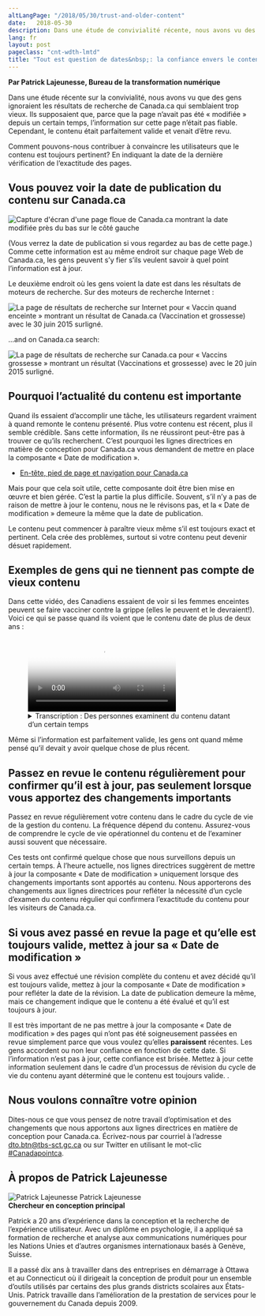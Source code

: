 ```yaml
---
altLangPage: "/2018/05/30/trust-and-older-content"
date:   2018-05-30
description: Dans une étude de convivialité récente, nous avons vu des gens qui n’ont pas tenu compte des résultats de recherche de Canada.ca qui semblaient trop vieux. Découvrez comment vous pouvez valider votre contenu et montrer qu'il est toujours à jour.
lang: fr
layout: post
pageclass: "cnt-wdth-lmtd"
title: "Tout est question de dates&nbsp;: la confiance envers le contenu ancien sur Canada.ca"
---
```

**Par Patrick Lajeunesse, Bureau de la transformation numérique**

Dans une étude récente sur la convivialité, nous avons vu que des gens ignoraient les résultats de recherche de Canada.ca qui semblaient trop vieux. Ils supposaient que, parce que la page n’avait pas été «&nbsp;modifiée&nbsp;» depuis un certain temps, l’information sur cette page n’était pas fiable. Cependant, le contenu était parfaitement valide et venait d’être revu.

Comment pouvons-nous contribuer à convaincre les utilisateurs que le contenu est toujours pertinent? En indiquant la date de la dernière vérification de l’exactitude des pages.

## Vous pouvez voir la date de publication du contenu sur Canada.ca

<img class="img-responsive border" src="/images/dates-matter/pagewithdate-small-fr.jpg" alt="Capture d'écran d'une page floue de Canada.ca montrant la date modifiée près du bas sur le côté gauche" />

(Vous verrez la date de publication si vous regardez au bas de cette page.)
Comme cette information est au même endroit sur chaque page Web de Canada.ca, les gens peuvent s’y fier s’ils veulent savoir à quel point l’information est à jour.

Le deuxième endroit où les gens voient la date est dans les résultats de moteurs de recherche. Sur des moteurs de recherche Internet&nbsp;:

<img class="img-responsive border" src="/images/dates-matter/blog-date-internet-serp-fr.png" alt="La page de résultats de recherche sur Internet pour «&nbsp;Vaccin quand enceinte&nbsp;» montrant un résultat de Canada.ca (Vaccination et grossesse) avec le 30 juin 2015 surligné.">

...and on Canada.ca search:

<img class="img-responsive border" src="/images/dates-matter/blog-date-canadadotca-serp-fr.png" alt="La page de résultats de recherche sur Canada.ca pour «&nbsp;Vaccins grossesse&nbsp;» montrant un résultat (Vaccinations et grossesse) avec le 20 juin 2015 surligné.">

## Pourquoi l’actualité du contenu est importante

Quand ils essaient d’accomplir une tâche, les utilisateurs regardent vraiment à quand remonte le contenu présenté. Plus votre contenu est récent, plus il semble crédible. Sans cette information, ils ne réussiront peut-être pas à trouver ce qu’ils recherchent.
C’est pourquoi les lignes directrices en matière de conception pour Canada.ca vous demandent de mettre en place la composante «&nbsp;Date de modification&nbsp;».

<ul><li> <a href="https://www.canada.ca/fr/secretariat-conseil-tresor/services/communications-gouvernementales/specifications-contenu-architecture-information-canada/en-tetes-pieds-page-navigation.html#toc3">En-tête, pied de page et navigation pour Canada.ca</a></li></ul>

Mais pour que cela soit utile, cette composante doit être bien mise en œuvre et bien gérée. C’est la partie la plus difficile. Souvent, s’il n’y a pas de raison de mettre à jour le contenu, nous ne le révisons pas, et la «&nbsp;Date de modification&nbsp;» demeure la même que la date de publication.

Le contenu peut commencer à paraître vieux même s’il est toujours exact et pertinent. Cela crée des problèmes, surtout si votre contenu peut devenir désuet rapidement.


## Exemples de gens qui ne tiennent pas compte de vieux contenu

Dans cette vidéo, des Canadiens essaient de voir si les femmes enceintes peuvent se faire vacciner contre la grippe (elles le peuvent et le devraient!). Voici ce qui se passe quand ils voient que le contenu date de plus de deux ans&nbsp;:


<figure class="wb-mltmd wb-init video cc_on">
	<video poster="/images/dates-matter/old-content-video-poster.jpg" title="Penser que l'information est périmée">
		<source type="video/mp4" src="/images/dates-matter/trust-of-old-content-fr.mp4" />
		<track src="#inline-captions" kind="captions" data-type="text/html" srclang="fr" label="French" />
	</video>
  <figcaption>
    <details id="inline-captions">
      <summary>Transcription&nbsp;: Des personnes examinent du contenu datant d’un certain temps</summary>
      <p class="wet-boew-vd">(Participant 1)</p>
      <p class="wet-boew-vd">(Vidéo montrant une personne qui regarde une page de résultats de recherche de Canada.ca. Du texte indique un résultat pour «&nbsp;Vaccination et grossesse&nbsp;», dont la date est le «&nbsp;20 juin 2015&nbsp;».)</p>
      <span class="wb-tmtxt" data-begin="6.02s" data-dur="6.84s">Ça date de 2015, alors je vais défiler un peu pour voir si peut-être...</span>
      <p class="wet-boew-vd">(L’image fait un zoom sur les commandes de filtre sur le côté de la page. La souris passe sur «&nbsp;Par date&nbsp;: dernière année&nbsp;» et clique sur le lien.)</p>
      <span class="wb-tmtxt" data-begin="14.12s" data-dur="4.84s">... peut-être de la dernière année. Je vais filtrer mes résultats...</span>
      <p class="wet-boew-vd">(Les résultats de la recherche sont rechargés et la page Vaccination et grossesse a disparu.)</p>
      <span class="wb-tmtxt" data-begin="17.12s" data-dur="4.84s">... au cas où il y aurait quelque chose de plus actuel.</span>
      <p class="wet-boew-vd">(Le texte indique que «&nbsp;Le filtre a caché le meilleur résultat&nbsp;».)</p>
      <p class="wet-boew-vd">(Participant 2)</p>
      <p class="wet-boew-vd">(Une personne consulte une page de résultats de recherche Canada.ca sur un téléphone mobile.)</p>
      <span class="wb-tmtxt" data-begin="26.12s" data-dur="3.84s">Cette information remonte à 2015.</span>
      <p class="wet-boew-vd">(Elle sélectionne le premier résultat et consulte la page Vaccination et grossesse. Elle commence à défiler vers le bas.)</p>
      <span class="wb-tmtxt" data-begin="29.00s" data-dur="4.84s">Je me demande s’il y a quelque chose de plus récent.</span>
      <span class="wb-tmtxt" data-begin="32.00s" data-dur="3.84s">Bien que ce ne soit pas très vieux...</span>
      <span class="wb-tmtxt" data-begin="36.41s" data-dur="3.84s">... Je me sentirais mieux s’il y avait quelque chose de plus récent.</span>
      <p class="wet-boew-vd">(Participant 3)</p>
      <p class="wet-boew-vd">(Une autre personne qui utilise un téléphone mobile différent consulte les résultats de sa recherche sur Canada.ca. Elle fait défiler les résultats et examine le premier.)</p>
      <span class="wb-tmtxt" data-begin="47.72s" data-dur="3.84s">Vaccination et grossesse, OK...</span>
      <p class="wet-boew-vd">(Elle semble s’apprêter à cliquer sur le lien, mais hésite.)</p>
      <span class="wb-tmtxt" data-begin="52.42s" data-dur="3.84s">... mais ça date de 2015</span>
      <span class="wb-tmtxt" data-begin="55.12s" data-dur="3.84s">Où sont les renseignements les plus récents?</span>
    </details>
  </figcaption>
</figure>


Même si l’information est parfaitement valide, les gens ont quand même pensé qu’il devait y avoir quelque chose de plus récent.

## Passez en revue le contenu régulièrement pour confirmer qu’il est à jour, pas seulement lorsque vous apportez des changements importants

Passez en revue régulièrement votre contenu dans le cadre du cycle de vie de la gestion du contenu. La fréquence dépend du contenu. Assurez-vous de comprendre le cycle de vie opérationnel du contenu et de l’examiner aussi souvent que nécessaire.

Ces tests ont confirmé quelque chose que nous surveillons depuis un certain temps. À l’heure actuelle, nos lignes directrices suggèrent de mettre à jour la composante «&nbsp;Date de modification&nbsp;» uniquement lorsque des changements importants sont apportés au contenu. Nous apporterons des changements aux lignes directrices pour refléter la nécessité d’un cycle d’examen du contenu régulier qui confirmera l’exactitude du contenu pour les visiteurs de Canada.ca.

## Si vous avez passé en revue la page et qu’elle est toujours valide, mettez à jour sa «&nbsp;Date de modification&nbsp;»

Si vous avez effectué une révision complète du contenu et avez décidé qu’il est toujours valide, mettez à jour la composante «&nbsp;Date de modification&nbsp;» pour refléter la date de la révision. La date de publication demeure la même, mais ce changement indique que le contenu a été évalué et qu’il est toujours à jour.

Il est très important de ne pas mettre à jour la composante «&nbsp;Date de modification&nbsp;» des pages qui n’ont pas été soigneusement passées en revue simplement parce que vous voulez qu’elles **paraissent** récentes. Les gens accordent ou non leur confiance en fonction de cette date. Si l’information n’est pas à jour, cette confiance est brisée. Mettez à jour cette information seulement dans le cadre d’un processus de révision du cycle de vie du contenu ayant déterminé que le contenu est toujours valide. .

## Nous voulons connaître votre opinion

Dites-nous ce que vous pensez de notre travail d’optimisation et des changements que nous apportons aux lignes directrices en matière de conception pour Canada.ca. Écrivez-nous par courriel à l’adresse [dto.btn@tbs-sct.gc.ca](mailto:dto.btn@tbs-sct.gc.ca) ou sur Twitter en utilisant le mot-clic <a href="https://twitter.com/search?q=%23Canadapointca">#Canadapointca</a>.

## À propos de Patrick Lajeunesse

<div class="row">
  <div class="col-md-3 col-xs-12">
    <div class="pull-left mrgn-bttm-md">
    <img class="img-responsive mrgn-bttm-md" src="/images/DTO-aboutus/DTO_blog_photo_DSC_3035_277x370.jpg" alt="Patrick Lajeunesse" />
        Patrick Lajeunesse <br />
        <b>Chercheur en conception principal</b>
    </div>
  </div>
  <div class="col-md-9 col-xs-12">
    <figcaption>
    <p>Patrick a 20 ans d’expérience dans la conception et la recherche de l’expérience utilisateur. Avec un diplôme en psychologie, il a appliqué sa formation de recherche et analyse aux communications numériques pour les Nations Unies et d’autres organismes internationaux basés à Genève, Suisse.</p><p>Il a passé dix ans à travailler dans des entreprises en démarrage à Ottawa et au Connecticut où il dirigeait la conception de produit pour un ensemble d’outils utilisés par certains des plus grands districts scolaires aux États-Unis. Patrick travaille dans l’amélioration de la prestation de services pour le gouvernement du Canada depuis 2009.</p>
    </figcaption>
  </div>
</div>